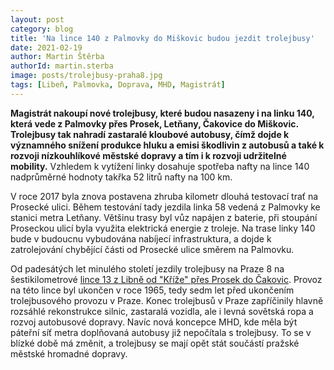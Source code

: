 ```yaml
---
layout: post
category: blog
title: 'Na lince 140 z Palmovky do Miškovic budou jezdit trolejbusy'
date: 2021-02-19
author: Martin Štěrba
authorId: martin.sterba
image: posts/trolejbusy-praha8.jpg
tags: [Libeň, Palmovka, Doprava, MHD, Magistrát]
---
```


**Magistrát nakoupí nové trolejbusy, které budou nasazeny i na linku 140, která vede z Palmovky přes Prosek, Letňany, Čakovice do Miškovic. Trolejbusy tak nahradí zastaralé kloubové autobusy, čímž dojde k významného snížení produkce hluku a emisi škodlivin z autobusů a také k rozvoji nízkouhlíkové městské dopravy a tím i k rozvoji udržitelné mobility.** Vzhledem k vytížení linky dosahuje spotřeba nafty na lince 140 nadprůměrné hodnoty takřka 52 litrů nafty na 100 km.

V roce 2017 byla znova postavena zhruba kilometr dlouhá testovací trať na Prosecké ulici. Během testování tady jezdila linka 58 vedená z Palmovky ke stanici metra Letňany. Většinu trasy byl vůz napájen z baterie, při stoupání Proseckou ulicí byla využita elektrická energie z troleje. Na trase linky 140 bude v budoucnu vybudována nabíjecí infrastruktura, a dojde k zatrolejování chybějící části od Prosecké ulice směrem na Palmovku.

Od padesátých let minulého století jezdily trolejbusy na Praze 8 na šestikilometrové [lince 13 z Libně od "Kříže" přes Prosek do Čakovic](https://cs.wikipedia.org/wiki/Trolejbusov%C3%A9_trat%C4%9B_v_Praze#Tra%C5%A5_Libe%C5%88_%E2%80%93_Prosek_%E2%80%93_%C4%8Cakovice). Provoz na této lince byl ukončen v roce 1965, tedy sedm let před ukončením trolejbusového provozu v Praze. Konec trolejbusů v Praze zapříčinily hlavně rozsáhlé rekonstrukce silnic, zastaralá vozidla, ale i levná sovětská ropa a rozvoj autobusové dopravy. Navíc nová koncepce MHD, kde měla být páteřní síť metra doplňovaná autobusy již nepočítala s trolejbusy. To se v blízké době má změnit, a trolejbusy se mají opět stát součástí pražské městské hromadné dopravy.
